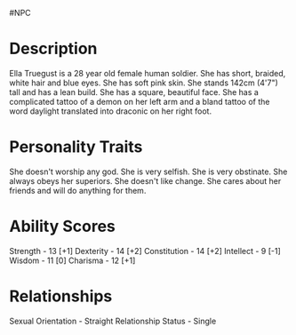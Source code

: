 #NPC
# Description
Ella Truegust is a 28 year old female human soldier.
She has short, braided, white hair and blue eyes.
She has soft pink skin.
She stands 142cm (4'7") tall and has a lean build.
She has a square, beautiful face.
She has a complicated tattoo of a demon on her left arm and a bland tattoo of the word daylight translated into draconic on her right foot.
# Personality Traits
She doesn't worship any god.
She is very selfish. 
She is very obstinate. She always obeys her  superiors. She doesn't like change. She cares about her friends and will do anything for them.
# Ability Scores
Strength - 13 [+1]
Dexterity - 14 [+2]
Constitution - 14 [+2]
Intellect - 9 [-1]
Wisdom - 11 [0]
Charisma - 12 [+1]
# Relationships
Sexual Orientation - Straight
Relationship Status - Single